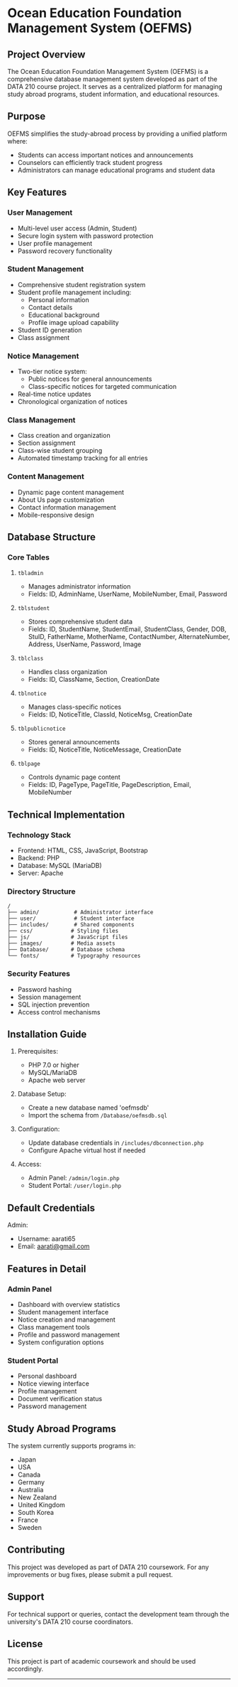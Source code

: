 # Ocean Education Foundation Management System (OEFMS)

## Project Overview
The Ocean Education Foundation Management System (OEFMS) is a comprehensive database management system developed as part of the DATA 210 course project. It serves as a centralized platform for managing study abroad programs, student information, and educational resources.

## Purpose
OEFMS simplifies the study-abroad process by providing a unified platform where:
- Students can access important notices and announcements
- Counselors can efficiently track student progress
- Administrators can manage educational programs and student data

## Key Features

### User Management
- Multi-level user access (Admin, Student)
- Secure login system with password protection
- User profile management
- Password recovery functionality

### Student Management
- Comprehensive student registration system
- Student profile management including:
  - Personal information
  - Contact details
  - Educational background
  - Profile image upload capability
- Student ID generation
- Class assignment

### Notice Management
- Two-tier notice system:
  - Public notices for general announcements
  - Class-specific notices for targeted communication
- Real-time notice updates
- Chronological organization of notices

### Class Management
- Class creation and organization
- Section assignment
- Class-wise student grouping
- Automated timestamp tracking for all entries

### Content Management
- Dynamic page content management
- About Us page customization
- Contact information management
- Mobile-responsive design

## Database Structure

### Core Tables

1. `tbladmin`
   - Manages administrator information
   - Fields: ID, AdminName, UserName, MobileNumber, Email, Password

2. `tblstudent`
   - Stores comprehensive student data
   - Fields: ID, StudentName, StudentEmail, StudentClass, Gender, DOB, StuID, FatherName, MotherName, ContactNumber, AlternateNumber, Address, UserName, Password, Image

3. `tblclass`
   - Handles class organization
   - Fields: ID, ClassName, Section, CreationDate

4. `tblnotice`
   - Manages class-specific notices
   - Fields: ID, NoticeTitle, ClassId, NoticeMsg, CreationDate

5. `tblpublicnotice`
   - Stores general announcements
   - Fields: ID, NoticeTitle, NoticeMessage, CreationDate

6. `tblpage`
   - Controls dynamic page content
   - Fields: ID, PageType, PageTitle, PageDescription, Email, MobileNumber

## Technical Implementation

### Technology Stack
- Frontend: HTML, CSS, JavaScript, Bootstrap
- Backend: PHP
- Database: MySQL (MariaDB)
- Server: Apache

### Directory Structure
```
/
├── admin/           # Administrator interface
├── user/            # Student interface
├── includes/        # Shared components
├── css/            # Styling files
├── js/             # JavaScript files
├── images/         # Media assets
├── Database/       # Database schema
└── fonts/          # Typography resources
```

### Security Features
- Password hashing
- Session management
- SQL injection prevention
- Access control mechanisms

## Installation Guide

1. Prerequisites:
   - PHP 7.0 or higher
   - MySQL/MariaDB
   - Apache web server

2. Database Setup:
   - Create a new database named 'oefmsdb'
   - Import the schema from `/Database/oefmsdb.sql`

3. Configuration:
   - Update database credentials in `/includes/dbconnection.php`
   - Configure Apache virtual host if needed

4. Access:
   - Admin Panel: `/admin/login.php`
   - Student Portal: `/user/login.php`

## Default Credentials
Admin:
- Username: aarati65
- Email: aarati@gmail.com

## Features in Detail

### Admin Panel
- Dashboard with overview statistics
- Student management interface
- Notice creation and management
- Class management tools
- Profile and password management
- System configuration options

### Student Portal
- Personal dashboard
- Notice viewing interface
- Profile management
- Document verification status
- Password management

## Study Abroad Programs
The system currently supports programs in:
- Japan
- USA
- Canada
- Germany
- Australia
- New Zealand
- United Kingdom
- South Korea
- France
- Sweden

## Contributing
This project was developed as part of DATA 210 coursework. For any improvements or bug fixes, please submit a pull request.

## Support
For technical support or queries, contact the development team through the university's DATA 210 course coordinators.

## License
This project is part of academic coursework and should be used accordingly.

---

